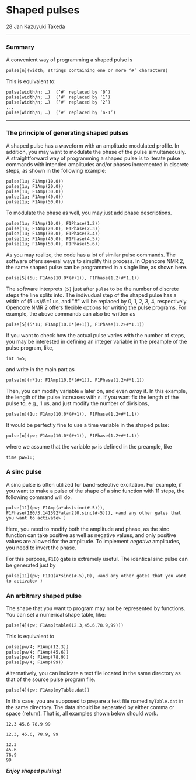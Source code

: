# Shaped pulses
28 Jan Kazuyuki Takeda

- - -
### Summary
A convenient way of programming a shaped pulse is
```
pulse[n](width; strings containing one or more ‘#’ characters)
```
This is equivalent to:
```
pulse(width/n; …)  (‘#’ replaced by ‘0’)
pulse(width/n; …)  (‘#’ replaced by ‘1’)
pulse(width/n; …)  (‘#’ replaced by ‘2’)
...
pulse(width/n; …)  (‘#’ replaced by ‘n-1’)
```

- - -
### The principle of generating shaped pulses
A shaped pulse has a waveform with an amplitude-modulated profile. In addition, you may want to modulate the phase of the pulse simultaneously. A straightforward way of programming a shaped pulse is to iterate pulse commands with intended  amplitudes and/or phases incremented in discrete steps, as shown in the following example:
```
pulse(1u; F1Amp(10.0))
pulse(1u; F1Amp(20.0))
pulse(1u; F1Amp(30.0))
pulse(1u; F1Amp(40.0))
pulse(1u; F1Amp(50.0))
```

To modulate the phase as well, you may just add phase descriptions.
```
pulse(1u; F1Amp(10.0), F1Phase(1.2))
pulse(1u; F1Amp(20.0), F1Phase(2.3))
pulse(1u; F1Amp(30.0), F1Phase(3.4))
pulse(1u; F1Amp(40.0), F1Phase(4.5))
pulse(1u; F1Amp(50.0), F1Phase(5.6))
```

As you may realize, the code has a lot of similar pulse commands. The software offers several ways to simplify this process. In Opencore NMR 2, the same shaped pulse can be programmed in a single line, as shown here.
```
pulse[5](5u; F1Amp(10.0*(#+1)), F1Phase(1.2+#*1.1))
```
The software interprets `[5]` just after `pulse` to be the number of discrete steps the line splits into. The indivudual step of the shaped pulse has a width of (5 us)/5=1 us, and "#" will be replaced by 0, 1, 2, 3, 4, respectively. Opencore NMR 2 offers flexible options for writing the pulse programs. For example, the above commands can also be written as
```
pulse[5](5*1u; F1Amp(10.0*(#+1)), F1Phase(1.2+#*1.1))
```
If you want to check how the actual pulse varies with the number of steps, you may be interested in defining an integer variable in the preample of the pulse program, like,
```
int n=5;
```
and write in the main part as
```
pulse[n](n*1u; F1Amp(10.0*(#+1)), F1Phase(1.2+#*1.1))
```
Then, you can modify variable `n` later on, and even *array* it. In this example, the length of the pulse increases with `n`. If you want fix the length of the pulse to, e.g., 1 us, and just modify the number of divisions,
```
pulse[n](1u; F1Amp(10.0*(#+1)), F1Phase(1.2+#*1.1))
```
It would be perfectly fine to use a time variable in the shaped pulse:
```
pulse[n](pw; F1Amp(10.0*(#+1)), F1Phase(1.2+#*1.1))
```
where we assume that the variable `pw` is defined in the preample, like
```
time pw=1u;
```

### A sinc pulse
A sinc pulse is often utilized for band-selective excitation. For example, if you want to make a pulse of the shape of a sinc function with 11 steps, the following command will do.
```
pulse[11](pw; F1Amp(a*abs(sinc(#-5))), F1Phase(180/3.141592*atan2(0,sinc(#-5))), <and any other gates that you want to activate> )
```
Here, you need to modify both the amplitude and phase, as the sinc function can take positive as well as negative values, and only positive values are allowed for the amplitude. To implement *negative* amplitudes, you need to invert the phase.

For this purpose, `F1IQ` gate is extremely useful. The identical sinc pulse can be generated just by
```
pulse[11](pw; F1IQ(a*sinc(#-5),0), <and any other gates that you want to activate> )
```

### An arbitrary shaped pulse
The shape that you want to program may not be represented by functions. You can set a numerical shape table, like:
```
pulse[4](pw; F1Amp(table(12.3,45.6,78.9,99)))
```
This is equivalent to
```
pulse(pw/4; F1Amp(12.3))
pulse(pw/4; F1Amp(45.6))
pulse(pw/4; F1Amp(78.9))
pulse(pw/4; F1Amp(99))
```
Alternatively, you can indicate a text file located in the same directory as that of the source pulse program file.
```
pulse[4](pw; F1Amp(myTable.dat))
```
In this case, you are supposed to prepare a text file named `myTable.dat` in the same directory. The data should be separated by either comma or space (return). That is, all examples shown below should work.
```
12.3 45.6 78.9 99
```
```
12.3, 45.6, 78.9, 99
```
```
12.3
45.6
78.9
99
```

***Enjoy shaped pulsing!***
